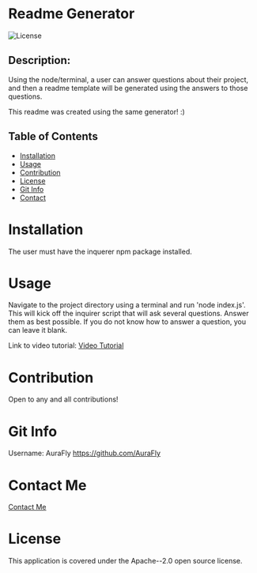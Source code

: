# Readme Generator
  ![License](https://img.shields.io/badge/license-MIT-brightgreen)

  ## Description:
 Using the node/terminal, a user can answer questions about their project, and then a readme template will be generated using the answers to those questions.

 This readme was created using the same generator! :)

  ## Table of Contents
  - [Installation](#installation)
  - [Usage](#usage)
  - [Contribution](#contribution)
  - [License](#license)
  - [Git Info](#git-info)
  - [Contact](#contact-me)


  # Installation
  The user must have the inquerer npm package installed.

  # Usage
  Navigate to the project directory using a terminal and run 'node index.js'. This will kick off the inquirer script that will ask several questions. Answer them as best possible. If you do not know how to answer a question, you can leave it blank.

  Link to video tutorial:
  [Video Tutorial](https://drive.google.com/drive/folders/1WBMk0Wfmyrgqs909A6Qgy4hiXJmc0Wh0?usp=sharing)

  # Contribution
  Open to any and all contributions!

  # Git Info
  Username: AuraFly
  https://github.com/AuraFly

  # Contact Me
  [Contact Me](mailto:JordanJco@gmail.com)

  # License
  This application is covered under the Apache--2.0 open source license.

  
